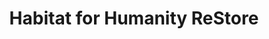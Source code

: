 ---
title: "Habitat for Humanity ReStore"
url: /kingston/habitat-for-humanity-restore/
shop: charity
---